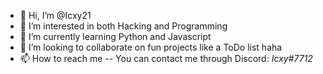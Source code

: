 - 👋 Hi, I’m @Icxy21
- 👀 I’m interested in both Hacking and Programming
- 🌱 I’m currently learning Python and Javascript
- 💞️ I’m looking to collaborate on fun projects like a ToDo list haha
- 📫 How to reach me 
-- You can contact me through Discord: *Icxy#7712*

<!---
Icxy21/Icxy21 is a ✨ special ✨ repository because its `README.md` (this file) appears on your GitHub profile.
You can click the Preview link to take a look at your changes.
--->

